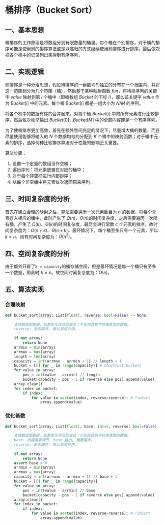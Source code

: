 # 桶排序（Bucket Sort）

## 一、基本思想

桶排序的工作原理是将数组分到有限数量的桶里。每个桶在个别排序，对于桶的排序可能是使用别的排序算法或是以递归的方式继续使用桶排序进行排序。最后依次把各个桶中的记录列出来得到有序序列。

## 二、实现逻辑

桶排序是一种分治思想，假设待排序的一组数均匀独立的分布在一个范围内，并将这一范围划分为几个范围（桶），然后基于某种映射函数 $fun$，将待排序列的关键字 $value$ 映射到第 $i$ 个桶中（即桶数组 $Bucket$ 的下标 $i$），那么该关键字 $value$ 作为 $Bucket[i]$ 中的元素。每个桶 $Bucket[i]$ 都是一组大小为 $N/M$ 的序列。

将各个桶中的数据有序的合并起来，对每个桶 $Bucket[i]$ 中的所有元素进行比较排序，然后依次枚举输出 $Bucket[0]...Bucket[M]$ 中的全部内容即是一个有序序列。

为了使桶排序更加高效，首先在额外空间充足的情况下，尽量增大桶的数量，而且尽量使用能够将输入的 $N$ 个数据均匀的分配到 $K$ 个桶中的映射函数；对于桶中元素的排序，选择何种比较排序算法对于性能的影响至关重要。

算法步骤：
1. 设置一个定量的数组当作空桶；
2. 遍历序列：将元素放置在对应的桶中；
3. 对于每个非空桶进行内部排序；
4. 从每个非空桶中将元素依次返回原来序列。

## 三、时间复杂度的分析

首先在建立合理的映射之后，算法需要遍历一次元素数目为 $n$ 的数据，将每个元素存入相应的桶中，此时产生了 $\Omega(n)$、$\Theta(n)$的时间复杂度，之后需要遍历一次所有桶，产生了 $\Omega(k)$、$\Theta(k)$的时间复杂度，最后会进行常数 $c$ 个元素的排序，故时间复杂度为：$\Omega(n+k)$、$\Theta(n + k)$。最坏情况下，每个桶至多只有一个元素，所以 $k = n$，则有时间复杂度为：$O(n^2)$。

## 四、空间复杂度的分析

由于额外开辟了`k = capacity`的桶存储空间，但是最坏情况是每一个桶只有至多一个数据，即此时 $k = n$。故空间时间复杂度为：$O(n)$。

## 五、算法实现

### 合理映射

```python
def bucket_sort(array: List[float], reverse: bool=False) -> None:
    '''
    支持数值型数据，如整型与浮点型混合；不支持含有字符串类型的数据。
    reverse: 是否降序, 默认采用升序。
    '''
    if not array:
        return None
    arrmin = min(array)
    arrmax = max(array)
    length = len(array)
    capacity = int(arrmax - arrmin + 1) // length + 1
    bucket = [[] for _ in range(capacity)] # Construct buckets
    for value in array:
        pos = int(value - arrmin) // length
        bucket[capacity - pos - 1 if reverse else pos].append(value)
    array.clear()
    for index in bucket:
        if index:
            for value in sorted(index, reverse=reverse): # TimSort
                array.append(value)
```

### 优化基数

```python
def bucket_sort(array: List[float], base: int=5, reverse: bool=False) -> None:
    '''
    支持数值型数据，如整型与浮点型混合；不支持含有字符串类型的数据。
    base: 根据需要调节, base 越小, 桶数越大。
    reverse: 是否降序, 默认采用升序。
    '''
    if not array:
        return None
    assert base > 0
    arrmin = min(array)
    arrmax = max(array)
    capacity = int(arrmax - arrmin + 1) // base + 1
    bucket = [[] for _ in range(capacity)]
    for value in array:
        pos = int(value - arrmin) // base
        bucket[capacity - pos - 1 if reverse else pos].append(value)
    array.clear()
    for index in bucket:
        if index:
            for value in sorted(index, reverse=reverse): # TimSort
                array.append(value)
```